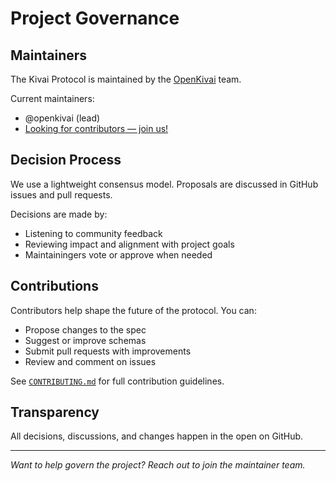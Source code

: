# Project Governance

## Maintainers

The Kivai Protocol is maintained by the [OpenKivai](https://github.com/openkivai) team.

Current maintainers:

- @openkivai (lead)
- [Looking for contributors — join us!](mailto:openkivai@proton.me)

## Decision Process

We use a lightweight consensus model. Proposals are discussed in GitHub issues and pull requests.

Decisions are made by:

- Listening to community feedback
- Reviewing impact and alignment with project goals
- Maintainingers vote or approve when needed

## Contributions

Contributors help shape the future of the protocol. You can:

- Propose changes to the spec
- Suggest or improve schemas
- Submit pull requests with improvements
- Review and comment on issues

See [`CONTRIBUTING.md`](../CONTRIBUTING.md) for full contribution guidelines.

## Transparency

All decisions, discussions, and changes happen in the open on GitHub.

---

*Want to help govern the project? Reach out to join the maintainer team.*
